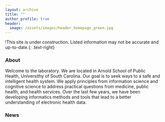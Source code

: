 ```yaml
---
layout: archive
title: ""
author_profile: true
header: 
  image: /assets/images/header_homepage_green.jpg
---
```


!This site is under construction. Listed information may not be accurate and up-to-date.{: .text-right}


### About
Welcome to the laboratory. We are located in Arnold School of Public Health, Universithy of South Carolina. Our goal is to seek ways to a safe and intelligent health system. We apply principles from information science and cognitive science to address practical questions from medicine, public health, and health services. Over the last few years, we have been developing informatics methods and tools that lead to a better understanding of electronic health data.



### News
